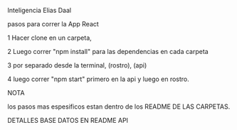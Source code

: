 Inteligencia Elias Daal


pasos para correr la App React

1 Hacer clone en un carpeta,

2 Luego correr "npm install" para las dependencias en cada carpeta

3 por separado desde la terminal, (rostro), (api)

4 luego correr "npm start" primero en la api y luego en rostro. 

NOTA 

los pasos mas espesificos estan dentro de los README DE LAS CARPETAS.

DETALLES BASE DATOS EN README API
